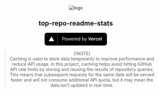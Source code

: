 <div align=center>
  <img src="https://cdn.icon-icons.com/icons2/903/PNG/512/stats_icon-icons.com_69449.png" alt="logo"/>

## top-repo-readme-stats  
<a href="https://vercel.com">
  <img src="powered-by-vercel.svg" alt="vercel logo" width="200" />
</a>


> [!NOTE]\
> Caching is used to store data temporarily to improve performance and reduce API usage. In this project, caching helps avoid hitting GitHub API rate limits by storing and reusing the results of repository queries. This means that subsequent requests for the same data will be served faster and will not consume additional API quota, but it may mean the data isn't updated in real-time.
